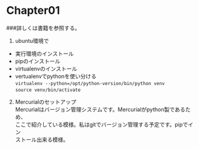 # Chapter01
###詳しくは書籍を参照する。
1. ubuntu環境で
+ 実行環境のインストール
+ pipのインストール
+ virtualenvのインストール  
 + vertualenvでpythonを使い分ける  
  `virtualenv --python=/opt/python-version/bin/python venv`  
  `source venv/bin/activate`  

2. Mercurialのセットアップ  
 Mercurialはバージョン管理システムです。Mercurialがpython製であるため、  
 ここで紹介している模様。私はgitでバージョン管理する予定です。pipでイン  
 ストール出来る模様。




